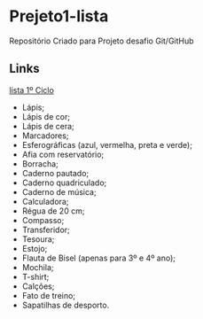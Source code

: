 # Prejeto1-lista
Repositório Criado para Projeto desafio Git/GitHub

## Links
[lista 1º Ciclo](https://educamais.com/lista-de-material-escolar/)

- Lápis;
- Lápis de cor;
- Lápis de cera;
- Marcadores;
- Esferográficas (azul, vermelha, preta e verde);
- Afia com reservatório;
- Borracha;
- Caderno pautado;
- Caderno quadriculado;
- Caderno de música;
- Calculadora;
- Régua de 20 cm;
- Compasso;
- Transferidor;
- Tesoura;
- Estojo;
- Flauta de Bisel (apenas para 3º e 4º ano);
- Mochila;
- T-shirt;
- Calções;
- Fato de treino;
- Sapatilhas de desporto.

